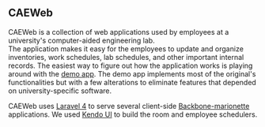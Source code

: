 ## CAEWeb

CAEWeb is a collection of web applications used by employees at a university's computer-aided engineering lab.  
The application makes it easy for the employees to update and organize inventories, work schedules, lab schedules, and other
important internal records.  The easiest way to figure out how the application works is playing around with the 
[demo app](https://loftythoughts.me/caeweb).  The demo app implements most of the original's functionalities but 
with a few alterations to eliminate features that depended on university-specific software.

CAEWeb uses [Laravel 4](https://laravel.com/docs/4.2) to serve several client-side [Backbone-marionette](http://marionettejs.com)
applications.  We used [Kendo UI](www.terlerik.com/kenod-ui) to build the room and employee schedulers.  

